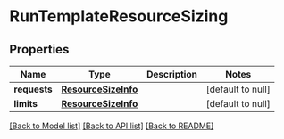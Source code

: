 # RunTemplateResourceSizing
## Properties

| Name | Type | Description | Notes |
|------------ | ------------- | ------------- | -------------|
| **requests** | [**ResourceSizeInfo**](ResourceSizeInfo.md) |  | [default to null] |
| **limits** | [**ResourceSizeInfo**](ResourceSizeInfo.md) |  | [default to null] |

[[Back to Model list]](../README.md#documentation-for-models) [[Back to API list]](../README.md#documentation-for-api-endpoints) [[Back to README]](../README.md)

